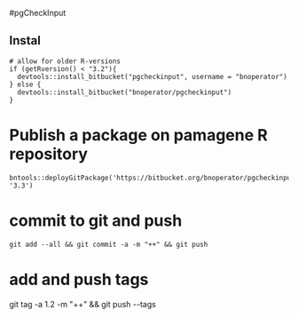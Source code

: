 #pgCheckInput

## Instal

```
# allow for older R-versions
if (getRversion() < "3.2"){ 
  devtools::install_bitbucket("pgcheckinput", username = "bnoperator")
} else {
  devtools::install_bitbucket("bnoperator/pgcheckinput")
}
```

# Publish a package on pamagene R repository

```
bntools::deployGitPackage('https://bitbucket.org/bnoperator/pgcheckinput.git', '3.3')
```
# commit to git and push
```
git add --all && git commit -a -m "++" && git push
```

# add and push tags
git tag -a 1.2 -m "++" && git push --tags